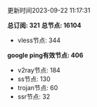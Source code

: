 更新时间2023-09-22 11:17:31

**总订阅: 321**
**总节点: 16104**
- vless节点: 344

**google ping有效节点: 406**
- v2ray节点: 184
- ss节点: 130
- trojan节点: 60
- ssr节点: 32
